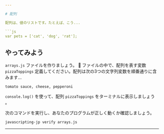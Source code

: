 ```yaml
---

# 配列

配列は、値のリストです。たとえば、こう...

```js
var pets = ['cat', 'dog', 'rat'];
```

## やってみよう

`arrays.js` ファイルを作りましょう。

ファイルの中で、配列を表す変数 `pizzaToppings` 定義してください。配列は次の3つの文字列変数を順番通りに含みます...

`tomato sauce, cheese, pepperoni`

`console.log()` を使って、配列 `pizzaToppings` をターミナルに表示しましょう
。

次のコマンドを実行し、あなたのプログラムが正しく動くか確認しましょう。

`javascripting-jp verify arrays.js`

---
```


